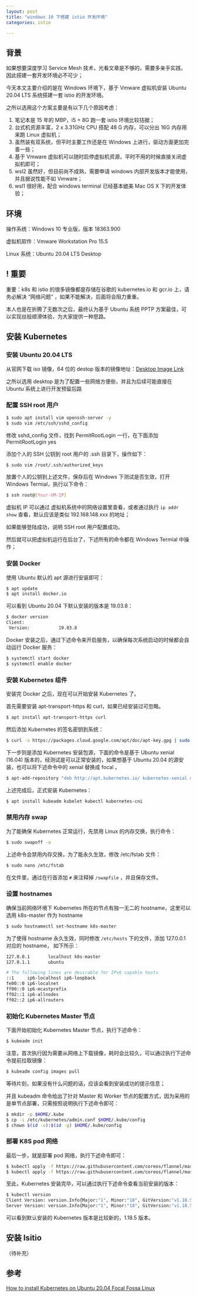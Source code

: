```yaml
---
layout: post
title: "windows 10 下搭建 istio 开发环境"
categories: istio

---
```


## 背景

如果想要深度学习 Service Mesh 技术，光看文章是不够的，需要多亲手实践，因此搭建一套开发环境必不可少；

今天本文主要介绍的是在 Windows 环境下，基于 Vmware 虚拟机安装 Ubuntu 20.04 LTS 系统搭建一套 istio 的开发环境。

之所以选用这个方案主要是有以下几个原因考虑：

1. 笔记本是 15 年的 MBP，i5 + 8G 跑一套 istio 环境比较拮据；
2. 台式机资源丰富，2 x 3.31GHz CPU 搭配 48 G 内存，可以分出 16G 内存用来跑 Linux 虚拟机；
3. 虽然装有双系统，但平时主要工作还是在 Windows 上进行，驱动方面更加完善一些；
4. 基于 Vmware 虚拟机可以随时启停虚拟机资源，平时不用的时候直接关闭虚拟机即可；
5. wsl2 虽然好，但目前尚不成熟，需要申请 windows 内部开发版本才能使用，并且据说性能不如 Vmware；
6. wsl1 很好用，配合 windows terminal 已经基本媲美 Mac OS X 下的开发体验；

## 环境

操作系统：Windows 10 专业版，版本 18363.900

虚拟机软件：Vmware Workstation Pro 15.5

Linux 系统：Ubuntu 20.04 LTS Desktop

## ! 重要

重要：k8s 和 istio 的很多镜像都是存储在谷歌的 kubernetes.io 和 gcr.io 上，请务必解决 “网络问题” ，如果不能解决，后面将会阻力重重。

本人也是在折腾了无数次之后，最终认为基于 Ubuntu 系统 PPTP 方案最佳，可以实现丝般顺滑体验，为大家提供一种思路。

## 安装 Kubernetes

### 安装 Ubuntu 20.04 LTS 

从官网下载 iso 镜像，64 位的 destop 版本的镜像地址：[Desktop Image Link](https://releases.ubuntu.com/20.04/ubuntu-20.04-desktop-amd64.iso)

之所以选用 desktop 是为了配置一些网络方便些，并且为后续可能直接在 Ubuntu 系统上进行开发预留后路

### 配置 SSH root 用户

```bash
$ sudo apt install vim openssh-server -y
$ sudo vim /etc/ssh/sshd_config
```

修改 sshd_config 文件，找到 PermitRootLogin 一行，在下面添加 PermitRootLogin yes

添加个人的 SSH 公钥到 root 用户的 .ssh  目录下，操作如下：

```bash
$ sudo vim /root/.ssh/authorized_keys
```

放置个人的公钥到上述文件，保存后在 Windows 下测试是否生效，打开 Windows Termial，执行以下命令：

```bash
$ ssh root@[Your-VM-IP]
```

虚拟机 IP 可以通过 虚拟机系统中的网络设置里查看，或者通过执行 `ip addr show` 查看，默认应该是类似 192.168.148.xxx 的地址；

如果能够登陆成功，说明 SSH root 用户配置成功。

然后就可以把虚拟机运行在后台了，下述所有的命令都在 Windows Termial 中操作；

### 安装 Docker

使用 Ubuntu 默认的 apt 源进行安装即可：

```bash
$ apt update
$ apt install docker.io
```

可以看到 Ubuntu 20.04 下默认安装的版本是  19.03.8：

```bash
$ docker version
Client:
 Version:           19.03.8
```

Docker 安装之后，通过下述命令来开启服务，以确保每次系统启动的时候都会自动运行 Docker 服务：

```bash
$ systemctl start docker
$ systemctl enable docker
```

### 安装 Kubernetes 组件

安装完 Docker 之后，现在可以开始安装 Kubernetes 了。

首先需要安装 apt-transport-https 和 curl，如果已经安装过可忽略。

```bash
$ apt install apt-transport-https curl
```

然后添加 Kubernetes 的签名密钥到系统：

```bash
$ curl -s https://packages.cloud.google.com/apt/doc/apt-key.gpg | sudo apt-key add
```

下一步则是添加 Kubernetes 安装包源，下面的命令是基于 Ubuntu xenial (16.04) 版本的，经测试是可以正常安装的，如果想基于 Ubuntu 20.04 的源安装，也可以将下述命令中的 xenial 替换成 focal 。

```bash
$ apt-add-repository "deb http://apt.kubernetes.io/ kubernetes-xenial main"
```

上述完成后，正式安装 Kubernetes：

```bash
$ apt install kubeadm kubelet kubectl kubernetes-cni
```

### 禁用内存 swap

为了能确保 Kubernetes 正常运行，先禁用 Linux 的内存交换，执行命令：

```bash
$ sudo swapoff -a
```

上述命令会禁用内存交换，为了能永久生效，修改 /etc/fstab 文件：

```bash
$ sudo nano /etc/fstab
```

在文件里，通过在行首添加 `#` 来注释掉 `/swapfile` ，并且保存文件。

### 设置 hostnames

确保当前网络环境下 Kubernetes 所在的节点有独一无二的 hostname，这里可以选用 k8s-master 作为 hostname

```bash
$ sudo hostnamectl set-hostname k8s-master
```

为了使得 hostname 永久生效，同时修改 `/etc/hosts` 下的文件，添加 127.0.0.1 对应的 hostname， 如下所示：

```bash
127.0.0.1       localhost k8s-master
127.0.1.1       ubuntu

# The following lines are desirable for IPv6 capable hosts
::1     ip6-localhost ip6-loopback
fe00::0 ip6-localnet
ff00::0 ip6-mcastprefix
ff02::1 ip6-allnodes
ff02::2 ip6-allrouters
```

### 初始化 Kubernetes Master 节点

下面开始初始化 Kubernetes Master 节点，执行下述命令：

```bash
$ kubeadm init
```

注意，首次执行因为需要从网络上下载镜像，耗时会比较久，可以通过执行下述命令提前拉取镜像：

```bash
$ kubeadm config images pull
```

等待片刻，如果没有什么问题的话，应该会看到安装成功的提示信息；

并且 kubeadm 命令给出了针对 Master 和 Worker 节点的配置方式，因为采用的是单节点部署，只需按照说明执行下述命令即可：

```bash
$ mkdir -p $HOME/.kube
$ cp -i /etc/kubernetes/admin.conf $HOME/.kube/config
$ chown $(id -u):$(id -g) $HOME/.kube/config
```

### 部署 K8S pod 网络

最后一步，就是部署 pod 网络，执行下述命令即可：

```bash
$ kubectl apply -f https://raw.githubusercontent.com/coreos/flannel/master/Documentation/kube-flannel.yml
$ kubectl apply -f https://raw.githubusercontent.com/coreos/flannel/master/Documentation/k8s-manifests/kube-flannel-rbac.yml
```

至此，Kubernetes 安装完毕，可以通过执行下述命令查看当前安装的版本：

```bash
$ kubectl version
Client Version: version.Info{Major:"1", Minor:"18", GitVersion:"v1.18.5", GitCommit:"e6503f8d8f769ace2f338794c914a96fc335df0f", GitTreeState:"clean", BuildDate:"2020-06-26T03:47:41Z", GoVersion:"go1.13.9", Compiler:"gc", Platform:"linux/amd64"}
Server Version: version.Info{Major:"1", Minor:"18", GitVersion:"v1.18.5", GitCommit:"e6503f8d8f769ace2f338794c914a96fc335df0f", GitTreeState:"clean", BuildDate:"2020-06-26T03:39:24Z", GoVersion:"go1.13.9", Compiler:"gc", Platform:"linux/amd64"}
```

可以看到默认安装的 Kubernetes  版本是比较新的，1.18.5 版本。

## 安装 Isitio

（待补充）

## 参考

[How to install Kubernetes on Ubuntu 20.04 Focal Fossa Linux](https://linuxconfig.org/how-to-install-kubernetes-on-ubuntu-20-04-focal-fossa-linux)